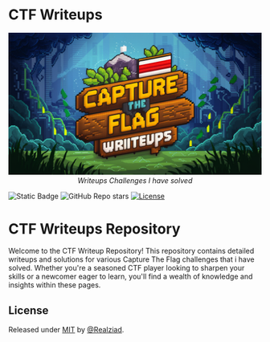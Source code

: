 # CTF Writeups
<p align="center">
<img src="resources/images/Logo.png">
<br>
<i>Writeups Challenges I have solved</i>

![Static Badge](https://img.shields.io/badge/Realziad-CTF_Writeups-blue?logo=github&link=https%3A%2F%2Fgithub.com%2FRealziad%2FCTF_Writeups)
![GitHub Repo stars](https://img.shields.io/github/stars/Realziad/CTF_Writeups)
[![License](https://img.shields.io/badge/License-MIT-blue)](#license)


# CTF Writeups Repository
Welcome to the CTF Writeup Repository! This repository contains detailed writeups and solutions for various Capture The Flag challenges that i have solved. Whether you're a seasoned CTF player looking to sharpen your skills or a newcomer eager to learn, you'll find a wealth of knowledge and insights within these pages.















## License

Released under [MIT](/LICENSE) by [@Realziad](https://github.com/Realziad).
